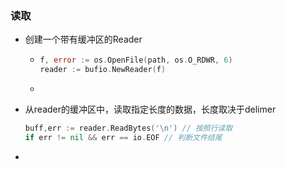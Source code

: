 ### 读取

- 创建一个带有缓冲区的Reader

  - ```go
    f, error := os.OpenFile(path, os.O_RDWR, 6)
    reader := bufio.NewReader(f)
    ```

  - 

- 从reader的缓冲区中，读取指定长度的数据，长度取决于delimer

  ```go
  buff,err := reader.ReadBytes('\n') // 按照行读取
  if err != nil && err == io.EOF // 判断文件结尾
  ```

  

- 

